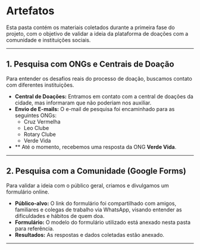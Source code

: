 # Artefatos 

Esta pasta contém os materiais coletados durante a primeira fase do projeto, com o objetivo de validar a ideia da plataforma de doações com a comunidade e instituições sociais.

---

## 1. Pesquisa com ONGs e Centrais de Doação

Para entender os desafios reais do processo de doação, buscamos contato com diferentes instituições.

* **Central de Doações:** Entramos em contato com a central de doações da cidade, mas informaram que não poderiam nos auxiliar.
* **Envio de E-mails:** O e-mail de pesquisa foi encaminhado para as seguintes ONGs:
    * Cruz Vermelha
    * Leo Clube
    * Rotary Clube
    * Verde Vida
* ** Até o momento, recebemos uma resposta da ONG **Verde Vida**.

---

## 2. Pesquisa com a Comunidade (Google Forms)

Para validar a ideia com o público geral, criamos e divulgamos um formulário online.

* **Público-alvo:** O link do formulário foi compartilhado com amigos, familiares e colegas de trabalho via WhatsApp, visando entender as dificuldades e hábitos de quem doa.
* **Formulário:** O modelo do formulário utilizado está anexado nesta pasta para referência.
* **Resultados:** As respostas e dados coletadas estão anexado.

---

